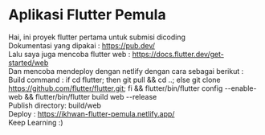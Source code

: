 # Aplikasi Flutter Pemula

Hai, ini proyek flutter pertama untuk submisi dicoding
<br>
Dokumentasi yang dipakai : https://pub.dev/
<br>
Lalu saya juga mencoba flutter web : https://docs.flutter.dev/get-started/web
<br>
Dan mencoba mendeploy dengan netlify dengan cara sebagai berikut :
<br>
Build command : if cd flutter; then git pull && cd ..; else git clone https://github.com/flutter/flutter.git; fi && flutter/bin/flutter config --enable-web && flutter/bin/flutter build web --release
<br>
Publish directory: build/web
<br>
Deploy : https://ikhwan-flutter-pemula.netlify.app/
<br>
Keep Learning :)